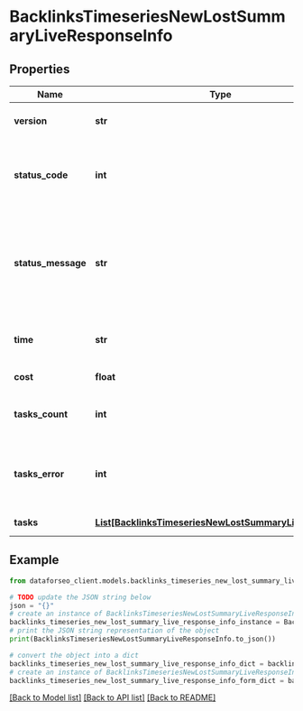 # BacklinksTimeseriesNewLostSummaryLiveResponseInfo


## Properties

Name | Type | Description | Notes
------------ | ------------- | ------------- | -------------
**version** | **str** | the current version of the API | [optional] 
**status_code** | **int** | general status code you can find the full list of the response codes here | [optional] 
**status_message** | **str** | general informational message you can find the full list of general informational messages here | [optional] 
**time** | **str** | total execution time, seconds | [optional] 
**cost** | **float** | total tasks cost, USD | [optional] 
**tasks_count** | **int** | the number of tasks in the tasks array | [optional] 
**tasks_error** | **int** | the number of tasks in the tasks array returned with an error | [optional] 
**tasks** | [**List[BacklinksTimeseriesNewLostSummaryLiveTaskInfo]**](BacklinksTimeseriesNewLostSummaryLiveTaskInfo.md) | array of tasks | [optional] 

## Example

```python
from dataforseo_client.models.backlinks_timeseries_new_lost_summary_live_response_info import BacklinksTimeseriesNewLostSummaryLiveResponseInfo

# TODO update the JSON string below
json = "{}"
# create an instance of BacklinksTimeseriesNewLostSummaryLiveResponseInfo from a JSON string
backlinks_timeseries_new_lost_summary_live_response_info_instance = BacklinksTimeseriesNewLostSummaryLiveResponseInfo.from_json(json)
# print the JSON string representation of the object
print(BacklinksTimeseriesNewLostSummaryLiveResponseInfo.to_json())

# convert the object into a dict
backlinks_timeseries_new_lost_summary_live_response_info_dict = backlinks_timeseries_new_lost_summary_live_response_info_instance.to_dict()
# create an instance of BacklinksTimeseriesNewLostSummaryLiveResponseInfo from a dict
backlinks_timeseries_new_lost_summary_live_response_info_form_dict = backlinks_timeseries_new_lost_summary_live_response_info.from_dict(backlinks_timeseries_new_lost_summary_live_response_info_dict)
```
[[Back to Model list]](../README.md#documentation-for-models) [[Back to API list]](../README.md#documentation-for-api-endpoints) [[Back to README]](../README.md)


